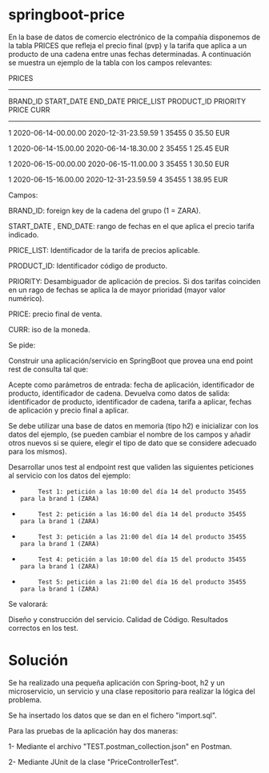 # springboot-price

En la base de datos de comercio electrónico de la compañía disponemos de la tabla PRICES que refleja el precio final (pvp) y la tarifa que aplica a un producto de una cadena entre unas fechas determinadas. A continuación se muestra un ejemplo de la tabla con los campos relevantes:

 

PRICES

-------

 

BRAND_ID         START_DATE                                    END_DATE                        PRICE_LIST               PRODUCT_ID        PRIORITY        PRICE           CURR

------------------------------------------------------------------------------------------------------------------------------------------------------------------------------------------------------------------------------------------

1         2020-06-14-00.00.00                        2020-12-31-23.59.59                        1                        35455                0            35.50            EUR

1         2020-06-14-15.00.00                        2020-06-14-18.30.00                        2                        35455                1            25.45            EUR

1         2020-06-15-00.00.00                        2020-06-15-11.00.00                        3                        35455                1            30.50            EUR

1         2020-06-15-16.00.00                        2020-12-31-23.59.59                        4                        35455                1            38.95            EUR

 

Campos: 

 

BRAND_ID: foreign key de la cadena del grupo (1 = ZARA).

START_DATE , END_DATE: rango de fechas en el que aplica el precio tarifa indicado.

PRICE_LIST: Identificador de la tarifa de precios aplicable.

PRODUCT_ID: Identificador código de producto.

PRIORITY: Desambiguador de aplicación de precios. Si dos tarifas coinciden en un rago de fechas se aplica la de mayor prioridad (mayor valor numérico).

PRICE: precio final de venta.

CURR: iso de la moneda.

 

Se pide:

 

Construir una aplicación/servicio en SpringBoot que provea una end point rest de consulta  tal que:
 

Acepte como parámetros de entrada: fecha de aplicación, identificador de producto, identificador de cadena.
Devuelva como datos de salida: identificador de producto, identificador de cadena, tarifa a aplicar, fechas de aplicación y precio final a aplicar.
 

Se debe utilizar una base de datos en memoria (tipo h2) e inicializar con los datos del ejemplo, (se pueden cambiar el nombre de los campos y añadir otros nuevos si se quiere, elegir el tipo de dato que se considere adecuado para los mismos).

              

Desarrollar unos test al endpoint rest que  validen las siguientes peticiones al servicio con los datos del ejemplo:
                                                                                       

-          Test 1: petición a las 10:00 del día 14 del producto 35455   para la brand 1 (ZARA)

-          Test 2: petición a las 16:00 del día 14 del producto 35455   para la brand 1 (ZARA)

-          Test 3: petición a las 21:00 del día 14 del producto 35455   para la brand 1 (ZARA)

-          Test 4: petición a las 10:00 del día 15 del producto 35455   para la brand 1 (ZARA)

-          Test 5: petición a las 21:00 del día 16 del producto 35455   para la brand 1 (ZARA)



Se valorará:

 

Diseño y construcción del servicio.
Calidad de Código.
Resultados correctos en los test.

# Solución

Se ha realizado una pequeña aplicación con Spring-boot, h2 y un microservicio, un servicio y una clase repositorio para realizar la lógica del problema.

Se ha insertado los datos que se dan en el fichero "import.sql".

Para las pruebas de la aplicación hay dos maneras:

1- Mediante el archivo "TEST.postman_collection.json" en Postman.

2- Mediante JUnit de la clase "PriceControllerTest".
